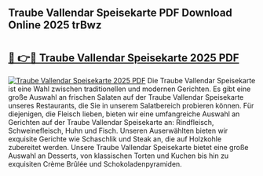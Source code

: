 ## Traube Vallendar Speisekarte PDF Download Online 2025 trBwz

# <h2><a href="http://gccld4n.nevu.top/?p=Traube+Vallendar+Speisekarte">🔗 👉🔴 Traube Vallendar Speisekarte 2025 PDF</a></h2>

[![Traube Vallendar Speisekarte 2025 PDF](https://i.imgur.com/dBaPXMq.png)](http://gccld4n.nevu.top/?p=Traube+Vallendar+Speisekarte)
Die Traube Vallendar Speisekarte ist eine Wahl zwischen traditionellen und modernen Gerichten. Es gibt eine große Auswahl an frischen Salaten auf der Traube Vallendar Speisekarte unseres Restaurants, die Sie in unserem Salatbereich probieren können. Für diejenigen, die Fleisch lieben, bieten wir eine umfangreiche Auswahl an Gerichten auf der Traube Vallendar Speisekarte an: Rindfleisch, Schweinefleisch, Huhn und Fisch. Unseren Auserwählten bieten wir exquisite Gerichte wie Schaschlik und Steak an, die auf Holzkohle zubereitet werden. Unsere Traube Vallendar Speisekarte bietet eine große Auswahl an Desserts, von klassischen Torten und Kuchen bis hin zu exquisiten Crème Brûlée und Schokoladenpyramiden.
